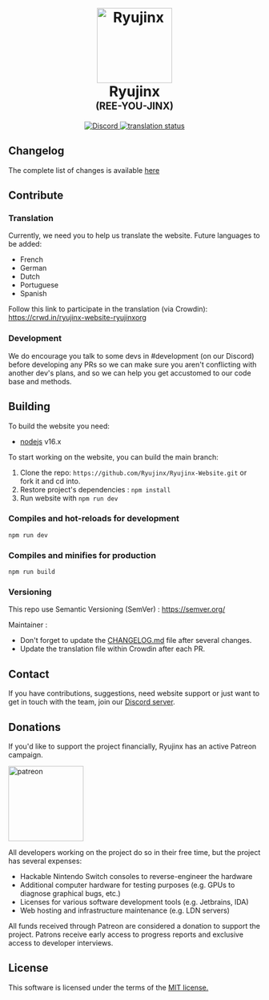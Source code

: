<h1 align="center">
  <br>
  <a href="https://ryujinx.org/"><img src="https://i.imgur.com/WcCj6Rt.png" alt="Ryujinx" width="150"></a>
  <br>
  <b>Ryujinx</b>
  <br>
  <sub><sup><b>(REE-YOU-JINX)</b></sup></sub>
  <br>

</h1>

<p style="text-align:center">
    <a href="https://discord.com/invite/VkQYXAZ">
        <img src="https://img.shields.io/discord/410208534861447168?color=5865F2&label=Ryujinx&logo=discord&logoColor=white"
            alt="Discord">
    </a>
    <a title="Crowdin" target="_blank" href="https://crowdin.com/project/ryujinx-website-ryujinxorg">
        <img src="https://badges.crowdin.net/ryujinx-website-ryujinxorg/localized.svg" alt="translation status">
    </a>
</p>

## Changelog

The complete list of changes is available [here](CHANGELOG.md)

## Contribute

### Translation

Currently, we need you to help us translate the website.
Future languages to be added:
- French
- German
- Dutch
- Portuguese
- Spanish

Follow this link to participate in the translation (via Crowdin): https://crwd.in/ryujinx-website-ryujinxorg

### Development

We do encourage you talk to some devs in #development (on our Discord) before developing any PRs so we can make sure you aren't conflicting with another dev's plans, and so we can help you get accustomed to our code base and methods.

## Building

To build the website you need:

- [nodejs](https://nodejs.org/en/) v16.x

To start working on the website, you can build the main branch:

1. Clone the repo: `https://github.com/Ryujinx/Ryujinx-Website.git` or fork it and cd into.
2. Restore project's dependencies : `npm install`
3. Run website with `npm run dev`

### Compiles and hot-reloads for development

```
npm run dev
```

### Compiles and minifies for production

```
npm run build
```

### Versioning

This repo use Semantic Versioning (SemVer) : https://semver.org/

Maintainer : 
- Don't forget to update the [CHANGELOG.md](CHANGELOG.md) file after several changes.
- Update the translation file within Crowdin after each PR.

## Contact

If you have contributions, suggestions, need website support or just want to get in touch with the team, join our [Discord server](https://discord.com/invite/Ryujinx).

## Donations

If you'd like to support the project financially, Ryujinx has an active Patreon campaign.

<a href="https://www.patreon.com/ryujinx">
    <img alt="patreon" src="https://images.squarespace-cdn.com/content/v1/560c1d39e4b0b4fae0c9cf2a/1567548955044-WVD994WZP76EWF15T0L3/Patreon+Button.png?format=500w" width="150">
</a>

All developers working on the project do so in their free time, but the project has several expenses:
* Hackable Nintendo Switch consoles to reverse-engineer the hardware
* Additional computer hardware for testing purposes (e.g. GPUs to diagnose graphical bugs, etc.)
* Licenses for various software development tools (e.g. Jetbrains, IDA)
* Web hosting and infrastructure maintenance (e.g. LDN servers)

All funds received through Patreon are considered a donation to support the project. Patrons receive early access to progress reports and exclusive access to developer interviews.

## License

This software is licensed under the terms of the <a href="https://github.com/Ryujinx/Ryujinx-Website/blob/master/LICENSE.txt" target="_blank">MIT license.</a></i><br />
